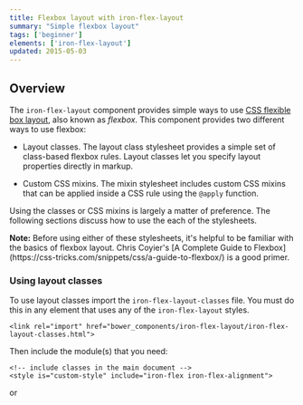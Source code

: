 ```yaml
---
title: Flexbox layout with iron-flex-layout
summary: "Simple flexbox layout"
tags: ['beginner']
elements: ['iron-flex-layout']
updated: 2015-05-03
---
```


<style>
.demo {
  background-color: #ccc;
  padding: 4px;
  margin: 12px;
}

.demo div {
  background-color: white;
  padding: 12px;
  margin: 4px;
}

.tall {
  height: 124px;
}

.demo.vertical {
  height: 250px;
}

demo-tabs::shadow #results {
  width: 40%;
  max-width: initial;
}

table {
  margin: 16px 20px;
}
td,th {
  padding 0px 8px;
}
</style>

## Overview

The `iron-flex-layout` component provides simple ways to use [CSS flexible box layout](https://developer.mozilla.org/en-US/docs/Web/Guide/CSS/Flexible_boxes), also known as _flexbox_. This component provides two different ways to use flexbox:

*   Layout classes. The layout class stylesheet provides a simple set of class-based flexbox rules. Layout classes
    let you specify layout properties directly in markup.

*   Custom CSS mixins.  The mixin stylesheet includes custom CSS mixins that can be applied
    inside a CSS rule using the `@apply` function.

Using the classes or CSS mixins is largely a matter of preference. The following sections discuss
how to use the each of the stylesheets.

<aside><b>Note:</b> Before using either of these stylesheets, it's helpful to be familiar with the basics
of flexbox layout. Chris Coyier's [A Complete Guide to Flexbox](https://css-tricks.com/snippets/css/a-guide-to-flexbox/) is a
good primer.</aside>

### Using layout classes

To use layout classes import the `iron-flex-layout-classes` file. You
must do this in any element that uses any of the `iron-flex-layout` styles.

    <link rel="import" href="bower_components/iron-flex-layout/iron-flex-layout-classes.html">

Then include the module(s) that you need:

    <!-- include classes in the main document -->
    <style is="custom-style" include="iron-flex iron-flex-alignment">

or
    <!-- import classes in an element -->
    <style include="iron-flex iron-flex-alignment">

Then simply apply the classes to any element.

    <div class="layout horizontal wrap">

Many of the layout rules involve combinations of multiple classes (such as `layout horizontal wrap` above),
and will need a combination of modules.
The order in which the classes are specified doesn't matter, so `layout horizontal` and `horizontal layout`
are equivalent.

There are 5 modules available:
- `iron-flex`. Basic flex layouts.
- `iron-flex-reverse`. Reverse flexbox layouts.
- `iron-flex-alignment`.  Main axis, cross axis and self alignment.
- `iron-flex-factors`. All the available flex factors.
- `iron-positioning`. Generic, non-flexbox positioning helpers.

**Example: using classes in the main document**

    <head>

      ...

      <link rel="import" href="bower_components/iron-flex-layout/iron-flex-layout-classes.html">

      ...

      <!-- main document -- include the module you need in a custom-style element -->
      <style is="custom-style" include="iron-flex></style>

    </head>
    <body>

      <div class="layout horizontal">
        <div>One</div>
        <div>Two</div>
        <div>Three</div>
      </div>

    </body>

**Example: using classes in a Polymer element**

    <link rel="import" href="bower_components/iron-flex-layout/iron-flex-layout-classes.html">

      ...

    <dom-module id="mixin-demo">

      <!-- inside an element -- include the module you need in a standard style element -->
      <style include="iron-flex"></style>

      <template>
        <div class="layout horizontal">
          <div>One</div>
          <div>Two</div>
          <div>Three</div>
        </div>
      </template>

      <script>
        Polymer({ is: 'mixin-demo' });
      </script>

    </dom-module>
    

It's important to note that unlike the previous layout class stylesheets
(found in `/classes/iron-flex-layout.html`), the new version does not use the `/deep/`
combinator: it does not work across local DOM boundaries,
and the modules must be imported into each scope where they're used.

### Using layout mixins

Custom mixins can be applied inside a Polymer
custom element's stylesheet, **or** inside a `custom-style` stylesheet to apply styles to the
main document. (They cannot be applied in the main document without a `custom-style` stylesheet.)

**Example: using mixins in the main document**

    <head>

      ...

      <link rel="import" href="bower_components/iron-flex-layout/iron-flex-layout.html">

      ...

      <!-- main document -- apply mixins in a custom-style element -->
      <style is="custom-style">
        .container {
          @apply(--layout-horizontal);
          @apply(--layout-wrap);
        }
      </style>

    </head>
    <body>

      <div class="container">
        <div>One</div>
        <div>Two</div>
        <div>Three</div>
      </div>

    </body>

**Example: using mixins in a Polymer element**

    <link rel="import" href="bower_components/iron-flex-layout/iron-flex-layout.html">

      ...

    <dom-module id="mixin-demo">

      <!-- inside an element -- apply mixins in a standard style element -->
      <style>
        .container {
          @apply(--layout-horizontal);
          @apply(--layout-wrap);
        }
      </style>

      <template>
        <div class="container">
          <div>One</div>
          <div>Two</div>
          <div>Three</div>
        </div>
      </template>

      <script>
        Polymer({ is: 'mixin-demo' });
      </script>

    </dom-module>


In general the mixins require a little more code to use, but they can be preferable if you
don't want to use the classes, or if you want to switch layouts based on a media query.

Custom CSS properties and mixins are features provided by the Polymer library.
See [Cross-scope styling](https://www.polymer-project.org/1.0/docs/devguide/styling.html#xscope-styling)
in the Polymer developer guide.

## Horizontal and vertical layout

Create a flex container that lays out its children vertically or horizontally.

Class | Mixin | Result
:-|:-|:-
<code>layout horizontal</code>| <code>&#8209;&#8209;layout-horizontal</code> | Horizontal layout container.
<code>layout vertical</code> | <code>&#8209;&#8209;layout-vertical</code> | Vertical layout container.

The classes listed here are included in the `iron-flex` module of the `iron-flex-layout-classes` file.

**Example: classes**

    <div class="layout horizontal">
      <div>One</div>
      <div>Two</div>
      <div>Three</div>
    </div>

**Example: mixins**

    <dom-module id="mixin-demo">

      <style>
        .container {
          @apply(--layout-horizontal);
        }
      </style>

      <template>

        <div class="container">
          <div>One</div>
          <div>Two</div>
          <div>Three</div>
        </div>

        ...

**Example output**

<div class="layout horizontal demo">
  <div>One</div>
  <div>Two</div>
  <div>Three</div>
</div>

### Flexible children

Children of a flex container can use flex to control their own sizing.

Class | Mixin | Result
:-|:-|:-
<code>flex</code>| <code>&#8209;&#8209;layout-flex</code> | Expand the child to fill available space in the main axis.
<code>flex-<var>ratio</var></code>| <code>&#8209;&#8209;layout-flex-<var>ratio</var></code> | Assign a flex ratio of 1 to 12.
<code>flex-none</code>| <code>&#8209;&#8209;layout-flex-none</code> | Don't flex the child.
<code>flex-auto</code>| <code>&#8209;&#8209;layout-flex-auto</code> | Sets flex `flex-basis` to `auto` and `flex-grow` and `flex-shrink` to 1.

The classes listed here are included in the `iron-flex` module of the `iron-flex-layout-classes` file.

**Example: classes**

        <div class="horizontal layout">
          <div>Alpha</div>
          <div class="flex">Beta (flex)</div>
          <div>Gamma</div>
        </div>

**Example: mixins**

    <dom-module id="mixin-demo">

      <style>
        .container {
          @apply(--layout-horizontal);
        }
        .flexchild {
          @apply(--layout-flex);
        }
      </style>

      <template>

        <div class="container">
          <div>One</div>
          <div class="flexchild">Two</div>
          <div>Three</div>
        </div>

        ...

**Example output**

<div class="horizontal layout demo">
  <div>Alpha</div>
  <div class="flex">Beta (flex)</div>
  <div>Gamma</div>
</div>

#### Flexible children in vertical layouts

The same rules can be used for children in vertical layouts.

**Example: classes**

    <div class="vertical layout" style="height:250px">
      <div>Alpha</div>
      <div class="flex">Beta (flex)</div>
      <div>Gamma</div>
    </div>

**Example: mixins**

    <dom-module id="mixin-demo">

      <style>
        .container {
          @apply(--layout-vertical);
        }
        .flexchild {
          @apply(--layout-flex);
        }
      </style>

      <template>

        <div class="container">
          <div>One</div>
          <div class="flexchild">Two</div>
          <div>Three</div>
        </div>

        ...

**Example output**

<div class="vertical layout demo tall">
  <div>Alpha</div>
  <div class="flex">Beta (flex)</div>
  <div>Gamma</div>
</div>

**Note**: for vertical layouts, the container needs to have a height for the
children to flex correctly.

#### Flex ratios

Children elements can be told to take up more space by including a "flex ratio"
from 1 to 12. This is equivalent to specifying the CSS `flex-grow` property.

For example, the following examples make "Gamma" 2x larger than "Beta" and "Alpha" 3x larger, use
`flex-2` and `flex-3`, respectively.

The classes listed here are included in the `iron-flex-factors` module of the `iron-flex-layout-classes` file.

**Example: classes**

        <div class="horizontal layout demo">
          <div class="flex-3">Alpha</div>
          <div class="flex">Beta</div>
          <div class="flex-2">Gamma</div>
        </div>

**Example: mixins**

    <dom-module id="mixin-demo">

      <style>
        .container {
          @apply(--layout-horizontal);
        }
        .flexchild {
          @apply(--layout-flex);
        }
        .flex2child {
          @apply(--layout-flex-2);
        }
        .flex3child {
          @apply(--layout-flex-3);
        }
      </style>

      <template>

        <div class="container">
          <div class="flex3child">One</div>
          <div class="flexchild">Two</div>
          <div class="flex2child">Three</div>
        </div>

        ...

**Example output**

<div class="horizontal layout demo">
  <div class="flex-3">Alpha</div>
  <div class="flex">Beta</div>
  <div class="flex-2">Gamma</div>
</div>

<!--
### Auto-vertical

For vertical layouts, you can use the `auto-vertical` attribute
on a child element to set an automatic flex basis on that element.
Use this attribute for responsive designs
if you want elements laid out horizontally when the display is wide
or vertically when narrow.

The following code uses `core-media-query` to get the screen size.
If it's smaller than 640 pixels,
the layout becomes vertical and the elements layout on a flex basis.
Otherwise, the layout becomes horizontal and the elements are laid out
normally.

{% raw %}
    <template is="auto-binding">
      <core-media-query query="max-width: 640px"
                        queryMatches="{{phoneScreen}}"></core-media-query>
      <div layout vertical?="{{phoneScreen}}"
           horizontal?="{{!phoneScreen}}">
        <div auto-vertical>Alpha</div>
        <div auto-vertical>Beta</div>
        <div auto-vertical>Gamma</div>
      </div>
    </template>
{% endraw %}

<div vertical layout class="demo" style="height:170px">
  <div auto-vertical>Alpha</div>
  <div auto-vertical>Beta</div>
  <div auto-vertical>Gamma</div>
</div>
-->

### Cross-axis alignment

By default, children stretch to fit the cross-axis (e.g. _vertical_ stretching in a _horizontal_ layout).

    <div class="horizontal layout">
      <div>Stretch Fill</div>
    </div>

<div class="horizontal layout demo tall">
  <div>Stretch Fill</div>
</div>

Center _across_ the main axis (e.g. _vertical_ centering elements in a _horizontal_ layout)
by adding the `center` class or applying the `--layout-center` mixin.

**Example: classes, cross-axis center**

    <div class="horizontal layout center">
      <div>Center</div>
    </div>

**Example: mixins, cross-axis center**

    <dom-module id="mixin-demo">

      <style>
        .container {
          @apply(--layout-horizontal);
          @apply(--layout-center);
        }
      </style>

      <template>

        <div class="container">
          <div>Center</div>
        </div>

        ...

**Example output, cross-axis center**

<div class="horizontal layout center demo tall">
  <div>Center</div>
</div>

You can also position at the top/bottom (or left/right in `vertical` layouts) using the `start` or `end`
classes, or by applying the `--layout-start` or `--layout-end` mixins.


**Example: classes, cross-axis start**

    <div class="horizontal layout start">
      <div>start</div>
    </div>

**Example: mixins, cross-axis start**

    <dom-module id="mixin-demo">

      <style>
        .container {
          @apply(--layout-horizontal);
          @apply(--layout-start);
        }
      </style>

      <template>

        <div class="container">
          <div>start</div>
        </div>

        ...

**Example output, cross-axis start**

<div class="horizontal layout start demo tall">
  <div>start</div>
</div>


**Example: classes, cross-axis end**

    <div class="horizontal layout end">
      <div>end</div>
    </div>

**Example: mixins, cross-axis end**

    <dom-module id="mixin-demo">

      <style>
        .container {
          @apply(--layout-horizontal);
          @apply(--layout-end);
        }
      </style>

      <template>

        <div class="container">
          <div>end</div>
        </div>

        ...

**Example output, cross-axis end**

<div class="horizontal layout end demo tall">
  <div>end</div>
</div>


### Justification

Justifying aligns contents along the **main axis**.  Justify the layout
by specifying  one of the following.


Class | Mixin | Result
:-|:-|:-
`start-justified`| <code>&#8209;&#8209;layout-start-justified</code> | Aligns contents at the start of the main axis.
`center-justified` | <code>&#8209;&#8209;layout-center-justified</code> | Centers contents along the main axis.
`end-justified` | <code>&#8209;&#8209;layout-end-justified</code> | Aligns contents to the end of the main axis.
`justified` | <code>&#8209;&#8209;layout-justified</code> | Aligns contents with equal spaces between children.
`around-justified` | <code>&#8209;&#8209;layout-around-justified</code> | Aligns contents with equal spaces arround children.

The classes listed here are included in the `iron-flex-alignment` module of the `iron-flex-layout-classes` file.

**Example: classes, start justified**

    <div class="horizontal start-justified layout">
      <div>start-justified</div>
    </div>

**Example output, start justified**

<div class="horizontal start-justified layout demo">
  <div>start-justified</div>
</div>

**Example: mixins, center justified**

    <dom-module id="mixin-demo">

      <style>
        .container {
          @apply(--layout-horizontal);
          @apply(--layout-center-justified);
        }
      </style>

      <template>

        <div class="container">
          <div>center-justified</div>
        </div>

        ...

**Example output, center justified**

<div class="horizontal center-justified layout demo">
  <div>center-justified</div>
</div>

**Example: classes, end justified**

    <div class="horizontal end-justified layout">
      <div>end-justified</div>
    </div>

**Example output, end justified**

<div class="horizontal end-justified layout demo">
  <div>end-justified</div>
</div>

**Example: mixins, equal space between elements**

    <dom-module id="mixin-demo">

      <style>
        .container {
          @apply(--layout-horizontal);
          @apply(--layout-justified);
        }
      </style>

      <template>

        <div class="container">
          <div>justified</div>
          <div>justified</div>
          <div>justified</div>
        </div>

        ...

**Example output, equal space between elements**        

<div class="horizontal justified layout demo">
  <div>justified</div>
  <div>justified</div>
  <div>justified</div>
</div>

**Example: classes, equal space around each element**

    <div class="horizontal around-justified layout">
      <div>around-justified</div>
      <div>around-justified</div>
    </div>

<div class="horizontal around-justified layout demo">
  <div>around-justified</div>
  <div>around-justified</div>
</div>

## Self alignment

Alignment can also be set per-child (instead of using the layout container's rules).

Class | Mixin | Result
:-|:-|:-
`self-start`| <code>&#8209;&#8209;layout-self-start</code> | Aligns the child at the start of the cross-axis.
`self-center` | <code>&#8209;&#8209;layout-self-center</code> | Centers the child along the cross-axis.
`self-end` | <code>&#8209;&#8209;layout-self-end</code> | Aligns the child at the end of the cross-axis.
`self-stretch` | <code>&#8209;&#8209;layout-self-stretch</code> | Stretches the child to fit the cross-axis.

**Example: classes**

    <div class="horizontal layout" style="height: 120px;">
      <div class="flex self-start">Alpha</div>
      <div class="flex self-center">Beta</div>
      <div class="flex self-end">Gamma</div>
      <div class="flex self-stretch">Delta</div>
    </div>

**Example: mixins**

    <dom-module id="mixin-demo">

      <style>
        .container {
          @apply(--layout-horizontal);
          @apply(--layout-justified);
          height: 120px;
        }
        .container div {
          @apply(--layout-flex);
        }
        .child1 {
          @apply(--layout-self-start);
        }
        .child2 {
          @apply(--layout-self-center);
        }
        .child3 {
          @apply(--layout-self-end);
        }
        .child4 {
          @apply(--layout-self-stretch);
        }
      </style>

      <template>

        <div class="container">
          <div class="child1">Alpha</div>
          <div class="child2">Beta</div>
          <div class="child3">Gamma</div>
          <div class="child4">Delta</div>
        </div>

        ...

**Example output**

<div class="horizontal layout demo tall">
  <div class="flex self-start">Alpha</div>
  <div class="flex self-center">Beta</div>
  <div class="flex self-end">Gamma</div>
  <div class="flex self-stretch">Delta</div>
</div>

<aside><b>Note:</b> The <code>flex</code> class
(and <code>--layout-flex</code> mixin) shown in these examples is
added for the demo and not required for self-alignment.</aside>


## Wrapping

Wrapped layouts can be enabled with the `wrap` class or `--layout-wrap` mixin.

**Example: classes**

    <div class="horizontal layout wrap" style="width: 220px">
      <div>Alpha</div>
      <div>Beta</div>
      <div>Gamma</div>
      <div>Delta</div>
    </div>

**Example output**

<div class="horizontal layout wrap demo" style="width: 220px">
  <div>Alpha</div>
  <div>Beta</div>
  <div>Gamma</div>
  <div>Delta</div>
</div>

## Reversed layouts

Layout direction can be mirrored using the following rules:

Class | Mixin | Result
:-|:-|:-
<code>layout horizontal&#8209;reverse</code>| <code>&#8209;&#8209;layout-horizontal-reverse</code> | Horizontal layout with children laid out in reverse order (last-to-first).
<code>layout vertical&#8209;reverse</code> | <code>&#8209;&#8209;layout-vertical-reverse</code> | Vertical layout with children laid out in reverse order.
<code>layout wrap&#8209;reverse</code> | <code>&#8209;&#8209;layout-wrap-reverse</code> | Wrap layout with wrapped rows placed in the reverse order (for example, in a vertical layout, the second row is placed above the first row, instead of below).

The classes listed here are included in the `iron-flex-reverse` module of the `iron-flex-layout-classes` file.

**Example: mixins**

    <dom-module id="mixin-demo">

      <style>
        .container {
          @apply(--layout-horizontal-reverse);
        }
      </style>

      <template>

        <div class="container">
          <div>Alpha</div>
          <div>Beta</div>
          <div>Gamma</div>
          <div>Delta</div>
        </div>

        ...

**Example output**

<div class="horizontal-reverse layout demo">
  <div>Alpha</div>
  <div>Beta</div>
  <div>Gamma</div>
  <div>Delta</div>
</div>

## Full bleed &lt;body>

It's common to want the entire `<body>` to fit to the viewport. By themselves, Polymer's layout features on
`<body>` don't achieve the result. You can make `<body>` take up the entire viewport by adding the `fullbleed` class:

    <body class="fullbleed vertical layout">
      <div flex>Fitting a fullbleed body.</div>
    </body>

This removes its margins and maximizes its height to the viewport. There is no equivalent mixin, but the same result can
be achieved in CSS very simply:

    body {
      margin: 0;
      height: 100vh;
    }

Note that the `fullbleed` class **only works on the `<body>` tag.** This is the only rule in the
stylesheet that is scoped to a particular tag.


## General purpose rules

Polymer also includes other general purpose rules for basic positioning:

Class | Mixin | Result
:-|:-|:-
`block`| `--layout-block` | Assigns `display: block`
`invisible` | `--layout-invisible` | Assigns `visibility: hidden`
`relative` | `--layout-relative` | Assigns `position: relative`
`fit` | `--layout-fit` | Sets `position: absolute` and sets `top:0;right:0;bottom:0;left:0;` (aka "trbl fitting").

The classes listed here are included in the `iron-positioning` module of the `iron-flex-layout-classes` file.

<aside><b>Note:</b>When using `fit` layout, the element must have an ancestor with fixed size and `position: relative` layout
to fit inside of.
</aside>


**Example: classes**

    <div>Before <span>[A Span]</span> After</div>

    <div>Before <span class="block">[A Block Span]</span> After</div>
    <div>Before invisible span <span class="invisible">Not displayed</span> After invisible span</div>
    <div class="relative" style="height: 100px;">
      <div class="fit" style="background-color: #000;color: white">Fit</div>
    </div>

**Example output**

<div class="demo">Before <span>[A Span]</span> After</div>
<div class="demo">Before <span class="block">[A Block Span]</span> After</div>
<div class="demo">Before invisible span <span class="invisible">Not displayed</span> After invisible span</div>
<div class="relative" style="height: 100px;" class="demo">
  <div class="fit" style="background-color: #000;color: white">Fit</div>
</div>
